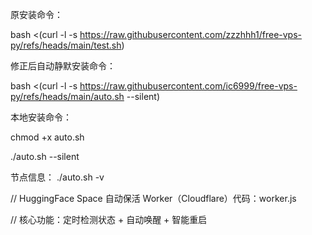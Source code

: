 原安装命令：

bash <(curl -l -s https://raw.githubusercontent.com/zzzhhh1/free-vps-py/refs/heads/main/test.sh)

修正后自动静默安装命令：

bash <(curl -l -s https://raw.githubusercontent.com/ic6999/free-vps-py/refs/heads/main/auto.sh --silent)

本地安装命令：

chmod +x auto.sh

./auto.sh --silent

节点信息：
./auto.sh -v


// HuggingFace Space 自动保活 Worker（Cloudflare）代码：worker.js

// 核心功能：定时检测状态 + 自动唤醒 + 智能重启
